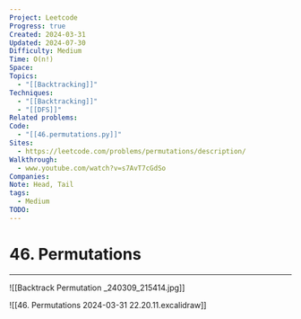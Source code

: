 ```yaml
---
Project: Leetcode
Progress: true
Created: 2024-03-31
Updated: 2024-07-30
Difficulty: Medium
Time: O(n!)
Space: 
Topics:
  - "[[Backtracking]]"
Techniques:
  - "[[Backtracking]]"
  - "[[DFS]]"
Related problems: 
Code:
  - "[[46.permutations.py]]"
Sites:
  - https://leetcode.com/problems/permutations/description/
Walkthrough:
  - www.youtube.com/watch?v=s7AvT7cGdSo
Companies: 
Note: Head, Tail
tags:
  - Medium
TODO: 
---
```

# 46. Permutations
---

![[Backtrack  Permutation _240309_215414.jpg]]

![[46. Permutations 2024-03-31 22.20.11.excalidraw]]